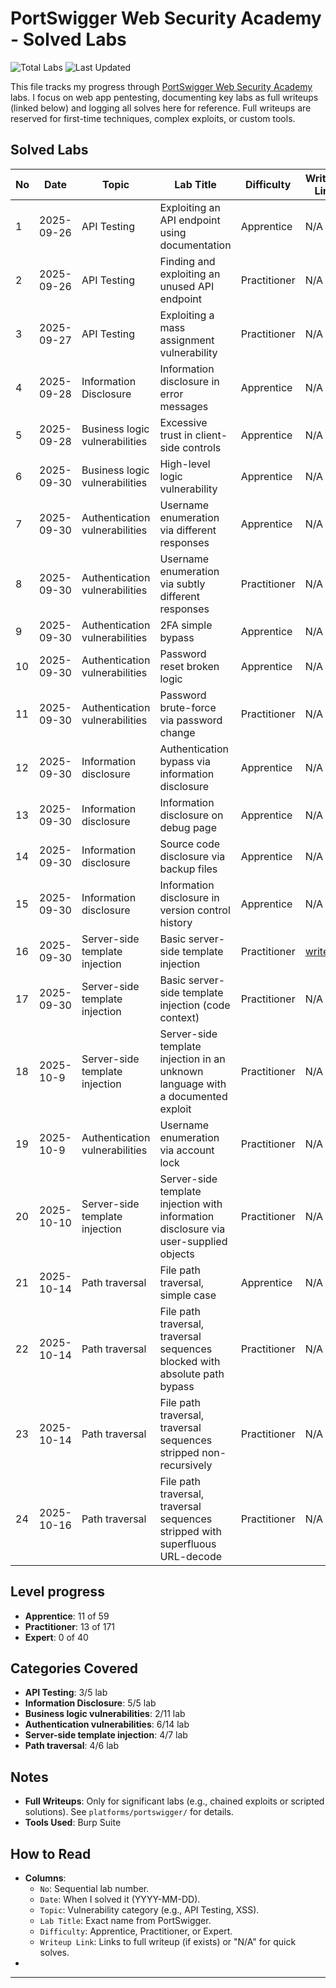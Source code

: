 # PortSwigger Web Security Academy - Solved Labs

![Total Labs](https://img.shields.io/badge/Total%20Labs%20Solved-24-blue) ![Last Updated](https://img.shields.io/badge/Last%20Updated-2025--10--16-yellow)

This file tracks my progress through [PortSwigger Web Security Academy](https://portswigger.net/web-security) labs. I focus on web app pentesting, documenting key labs as full writeups (linked below) and logging all solves here for reference. Full writeups are reserved for first-time techniques, complex exploits, or custom tools.

## Solved Labs

| No | Date       | Topic          | Lab Title                                   | Difficulty  | Writeup Link |
|----|------------|----------------|---------------------------------------------|-------------|--------------|
| 1  | 2025-09-26 | API Testing    | Exploiting an API endpoint using documentation | Apprentice | N/A |
| 2  | 2025-09-26 | API Testing    | Finding and exploiting an unused API endpoint | Practitioner | N/A |
| 3  | 2025-09-27 | API Testing    | Exploiting a mass assignment vulnerability | Practitioner | N/A |
| 4  | 2025-09-28 | Information Disclosure    | Information disclosure in error messages | Apprentice | N/A |
| 5  | 2025-09-28 | Business logic vulnerabilities | Excessive trust in client-side controls | Apprentice | N/A |
| 6  | 2025-09-30 | Business logic vulnerabilities | High-level logic vulnerability | Apprentice | N/A |
| 7  | 2025-09-30 | Authentication vulnerabilities | Username enumeration via different responses | Apprentice | N/A |
| 8  | 2025-09-30 | Authentication vulnerabilities | Username enumeration via subtly different responses | Practitioner | N/A |
| 9  | 2025-09-30 | Authentication vulnerabilities | 2FA simple bypass | Apprentice | N/A |
| 10  | 2025-09-30 | Authentication vulnerabilities | Password reset broken logic | Apprentice | N/A |
| 11  | 2025-09-30 | Authentication vulnerabilities | Password brute-force via password change | Practitioner | N/A |
| 12  | 2025-09-30 | Information disclosure | Authentication bypass via information disclosure | Apprentice | N/A |
| 13  | 2025-09-30 | Information disclosure | Information disclosure on debug page | Apprentice | N/A |
| 14  | 2025-09-30 | Information disclosure | Source code disclosure via backup files | Apprentice | N/A |
| 15  | 2025-09-30 | Information disclosure | Information disclosure in version control history | Apprentice | N/A |
| 16  | 2025-09-30 | Server-side template injection | Basic server-side template injection | Practitioner | [writeup](https://github.com/ammarsabit/portswigger-labs-writeup/blob/main/ssti/basic-server-side-template-injection.md) |
| 17  | 2025-09-30 | Server-side template injection | Basic server-side template injection (code context) | Practitioner | N/A |
| 18  | 2025-10-9 | Server-side template injection | Server-side template injection in an unknown language with a documented exploit | Practitioner | N/A |
| 19  | 2025-10-9 | Authentication vulnerabilities | Username enumeration via account lock | Practitioner | N/A |
| 20  | 2025-10-10 | Server-side template injection | Server-side template injection with information disclosure via user-supplied objects | Practitioner | N/A |
| 21  | 2025-10-14 | Path traversal | File path traversal, simple case | Apprentice | N/A |
| 22  | 2025-10-14 | Path traversal | File path traversal, traversal sequences blocked with absolute path bypass | Practitioner | N/A |
| 23 | 2025-10-14 | Path traversal | File path traversal, traversal sequences stripped non-recursively | Practitioner | N/A |
| 24 | 2025-10-16 | Path traversal | File path traversal, traversal sequences stripped with superfluous URL-decode | Practitioner | N/A |

## Level progress
- **Apprentice**: 11 of 59
- **Practitioner**: 13 of 171
- **Expert**: 0 of 40

## Categories Covered
- **API Testing**: 3/5 lab
- **Information Disclosure**: 5/5 lab
- **Business logic vulnerabilities**: 2/11 lab
- **Authentication vulnerabilities**: 6/14 lab
- **Server-side template injection**: 4/7 lab
- **Path traversal**: 4/6 lab

## Notes
- **Full Writeups**: Only for significant labs (e.g., chained exploits or scripted solutions). See `platforms/portswigger/` for details.
- **Tools Used**: Burp Suite

## How to Read
- **Columns**: 
  - `No`: Sequential lab number.
  - `Date`: When I solved it (YYYY-MM-DD).
  - `Topic`: Vulnerability category (e.g., API Testing, XSS).
  - `Lab Title`: Exact name from PortSwigger.
  - `Difficulty`: Apprentice, Practitioner, or Expert.
  - `Writeup Link`: Links to full writeup (if exists) or "N/A" for quick solves.
- 
---
